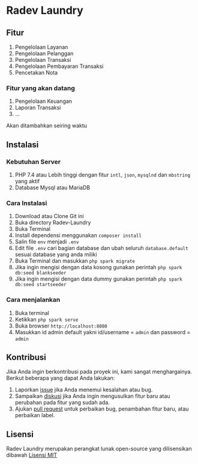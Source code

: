 # Radev Laundry

## Fitur

1. Pengelolaan Layanan
2. Pengelolaan Pelanggan
3. Pengelolaan Transaksi
4. Pengelolaan Pembayaran Transaksi
5. Pencetakan Nota

### Fitur yang akan datang

1. Pengelolaan Keuangan
2. Laporan Transaksi
3. ...

Akan ditambahkan seiring waktu

## Instalasi

### Kebutuhan Server

1. PHP 7.4 atau Lebih tinggi dengan fitur `intl`, `json`, `mysqlnd` dan `mbstring` yang aktif
2. Database Mysql atau MariaDB

### Cara Instalasi

1. Download atau Clone Git ini
2. Buka directory Radev-Laundry
3. Buka Terminal
4. Install dependensi menggunakan `composer install`
5. Salin file `env` menjadi `.env`
6. Edit file `.env` cari bagian database dan ubah seluruh `database.default` sesuai database yang anda miliki
7. Buka Terminal dan masukkan `php spark migrate`
8. Jika ingin mengisi dengan data kosong gunakan perintah `php spark db:seed blankseeder`
9. Jika ingin mengisi dengan data dummy gunakan perintah `php spark db:seed startseeder`

### Cara menjalankan

1. Buka terminal
2. Ketikkan `php spark serve`
3. Buka browser `http://localhost:8080`
4. Masukkan id admin default yakni id/username = `admin` dan password = `admin`

## Kontribusi

Jika Anda ingin berkontribusi pada proyek ini, kami sangat menghargainya. Berikut beberapa yang dapat Anda lakukan:

1. Laporkan [issue](https://github.com/arfanasri/Radev-Laundry/issues) jika Anda menemui kesalahan atau bug.
2. Sampaikan [diskusi](https://github.com/arfanasri/Radev-Laundry/discussions) jika Anda ingin mengusulkan fitur baru atau perubahan pada fitur yang sudah ada.
3. Ajukan [pull request](https://github.com/arfanasri/Radev-Laundry/pulls) untuk perbaikan bug, penambahan fitur baru, atau perbaikan label.

## Lisensi
Radev Laundry merupakan perangkat lunak open-source yang dilisensikan dibawah [Lisensi MIT](LICENSE)